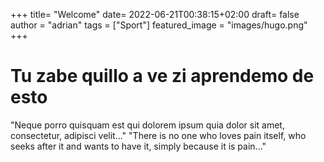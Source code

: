 +++
title= "Welcome"
date= 2022-06-21T00:38:15+02:00
draft= false
author = "adrian"
tags = ["Sport"]
featured_image = "images/hugo.png"
+++


# Tu zabe quillo a ve zi aprendemo de esto


"Neque porro quisquam est qui dolorem ipsum quia dolor sit amet, consectetur, adipisci velit..."
"There is no one who loves pain itself, who seeks after it and wants to have it, simply because it is pain..."